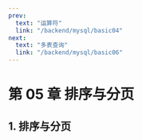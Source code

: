 ```yaml
---
prev:
  text: "运算符"
  link: "/backend/mysql/basic04"
next:
  text: "多表查询"
  link: "/backend/mysql/basic06"
---
```


# 第 05 章 排序与分页

## 1. 排序与分页

<a-back-top />

<reading-progress-bar/>
